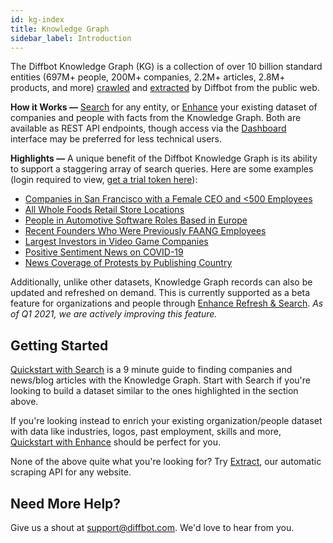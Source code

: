 ```yaml
---
id: kg-index
title: Knowledge Graph
sidebar_label: Introduction
---
```


The Diffbot Knowledge Graph (KG) is a collection of over 10 billion standard entities (697M+ people, 200M+ companies, 2.2M+ articles, 2.8M+ products, and more) [crawled](cb-intro-cb.md) and [extracted](api-basics-index.md) by Diffbot from the public web. 

**How it Works —** [Search](kg-search-quickstart.md) for any entity, or [Enhance]() your existing dataset of companies and people with facts from the Knowledge Graph. Both are available as REST API endpoints, though access via the [Dashboard]() interface may be preferred for less technical users.

**Highlights —** A unique benefit of the Diffbot Knowledge Graph is its ability to support a staggering array of search queries. Here are some examples (login required to view, [get a trial token here](https://app.diffbot.com/get-started)):

- [Companies in San Francisco with a Female CEO and <500 Employees]()
- [All Whole Foods Retail Store Locations]()
- [People in Automotive Software Roles Based in Europe]()
- [Recent Founders Who Were Previously FAANG Employees]()
- [Largest Investors in Video Game Companies]()
- [Positive Sentiment News on COVID-19]()
- [News Coverage of Protests by Publishing Country]()

Additionally, unlike other datasets, Knowledge Graph records can also be updated and refreshed on demand. This is currently supported as a beta feature for organizations and people through [Enhance Refresh & Search](). *As of Q1 2021, we are actively improving this feature.*


## Getting Started

[Quickstart with Search]() is a 9 minute guide to finding companies and news/blog articles with the Knowledge Graph. Start with Search if you're looking to build a dataset similar to the ones highlighted in the section above.

If you're looking instead to enrich your existing organization/people dataset with data like industries, logos, past employment, skills and more, [Quickstart with Enhance]() should be perfect for you.

None of the above quite what you're looking for? Try [Extract](), our automatic scraping API for any website. 


## Need More Help?

Give us a shout at support@diffbot.com. We'd love to hear from you.

